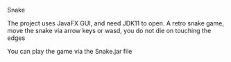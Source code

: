 Snake

The project uses JavaFX GUI, and need JDK11 to open.
A retro snake game, move the snake via arrow keys or wasd,
you do not die on touching the edges

You can play the game via the Snake.jar file